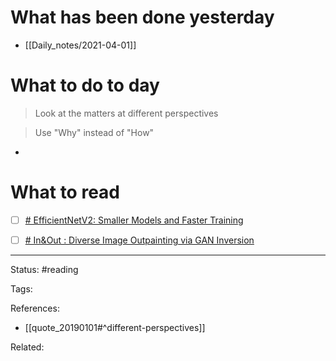 # What has been done yesterday

- [[Daily_notes/2021-04-01]]

# What to do to day
>Look at the matters at different perspectives

>Use "Why" instead of "How"

- 

# What to read

- [ ] [# EfficientNetV2: Smaller Models and Faster Training](https://arxiv.org/abs/2104.00298)
- [ ] [# In&Out : Diverse Image Outpainting via GAN Inversion](https://arxiv.org/abs/2104.00675)



---
Status: #reading

Tags: 

References:
- [[quote_20190101#^different-perspectives]]

Related: 
